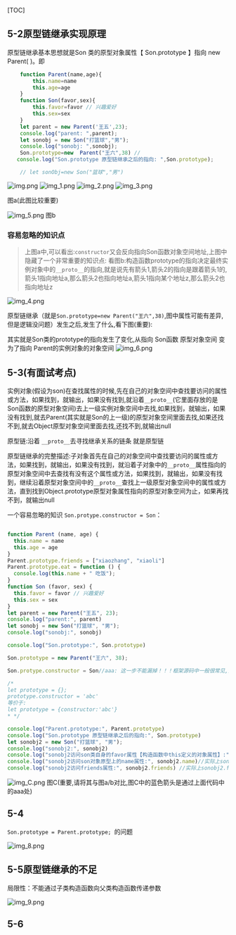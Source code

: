 [TOC]

## 5-2原型链继承实现原理
原型链继承基本思想就是Son 类的原型对象属性【 Son.prototype 】指向 new  Parent( )。即 

```js
	function Parent(name,age){
        this.name=name
        this.age=age
    }
	function Son(favor,sex){
        this.favor=favor // 兴趣爱好
        this.sex=sex
    }
    let parent = new Parent('王五',23);
    console.log("parent: ",parent);
    let sonobj = new Son("打篮球","男");
    console.log("sonobj: ",sonobj);
    Son.prototype=new  Parent("王六",38) // 
   console.log("Son.prototype 原型链继承之后的指向: ",Son.prototype);

	// let sonObj=new Son("篮球","男")
```
![img.png](img.png)
![img_1.png](img_1.png)
![img_2.png](img_2.png)
![img_3.png](img_3.png)

图a(此图比较重要)

![img_5.png](img_5.png)
图b
### 容易忽略的知识点 

>上图a中,可以看出:`constructor`又会反向指向Son函数对象空间地址,上图中隐藏了一个非常重要的知识点:
> 看图b:构造函数prototype的指向决定最终实例对象中的`__proto__`的指向,就是说先有箭头1,箭头2的指向是跟着箭头1的,
>箭头1指向地址a,那么箭头2也指向地址a,箭头1指向某个地址z,那么箭头2也指向地址z


![img_4.png](img_4.png)

原型链继承（就是`Son.prototype=new Parent("王六",38)`,图中属性可能有差异,但是逻辑没问题）发生之后,发生了什么,看下图(重要):

其实就是Son类的prototype的指向发生了变化,从指向 Son函数 原型对象空间 变为了指向 Parent的实例对象的对象空间
![img_6.png](img_6.png)

## 5-3(有面试考点)
 
 实例对象(假设为son)在查找属性的时候,先在自己的对象空间中查找要访问的属性或方法，如果找到，就输出，如果没有找到,就沿着`__proto__`(它里面存放的是Son函数的原型对象空间)去上一级实例对象空间中去找,如果找到，就输出，如果没有找到,就去Parent(其实就是Son的上一级)的原型对象空间里面去找,如果还找不到,就去Object原型对象空间里面去找,还找不到,就输出null

原型链:沿着 `__proto__`去寻找继承关系的链条 就是原型链

原型链继承的完整描述:子对象首先在自己的对象空间中查找要访问的属性或方法，如果找到，就输出，如果没有找到，就沿着子对象中的`__proto__`属性指向的原型对象空间中去查找有没有这个属性或方法，如果找到，就输出，如果没有找到，继续沿着原型对象空间中的`__proto__`查找上一级原型对象空间中的属性或方法，直到找到Object.prototype原型对象属性指向的原型对象空间为止，如果再找不到，就输出null

一个容易忽略的知识 `Son.protype.constructor = Son`：


```js

function Parent (name, age) {
  this.name = name
  this.age = age
}
Parent.prototype.friends = ["xiaozhang", "xiaoli"]
Parent.prototype.eat = function () {
  console.log(this.name + " 吃饭");
}
function Son (favor, sex) {
  this.favor = favor // 兴趣爱好
  this.sex = sex
}
let parent = new Parent("王五", 23);
console.log("parent:", parent)
let sonobj = new Son("打篮球", "男");
console.log("sonobj:", sonobj)

console.log("Son.prototype:", Son.prototype)

Son.prototype = new Parent("王六", 38);

Son.protype.constructor = Son//aaa: 这一步不能漏掉！！！框架源码中一般很常见,见下图C

/*
let prototype = {};
prototype.constructor = 'abc'
等价于:
let prototype = {constructor:'abc'}
* */

console.log("Parent.prototype:", Parent.prototype)
console.log("Son.prototype 原型链继承之后的指向:", Son.prototype)
let sonobj2 = new Son("打篮球", "男");
console.log("sonobj2:", sonobj2)
console.log("sonobj2访问son类自身的favor属性【构造函数中this定义的对象属性】:", sonobj2.favor)
console.log("sonobj2访问son对象原型上的name属性:", sonobj2.name)//实际上sonobj2.name是Parent实例对象中的name
console.log("sonobj2访问friends属性:", sonobj2.friends) //实际上sonobj2.friends这个属性是Parent实例对象中__proto__的friends属性,也就是Parent的prototype的friends属性


```
![img_C.png](img_7.png)
图C(重要,请将其与图a/b对比,图C中的蓝色箭头是通过上面代码中的aaa处)

## 5-4
`Son.prototype = Parent.prototype; `的问题

![img_8.png](img_8.png)

## 5-5原型链继承的不足

局限性：不能通过子类构造函数向父类构造函数传递参数 

![img_9.png](img_9.png)


## 5-6






